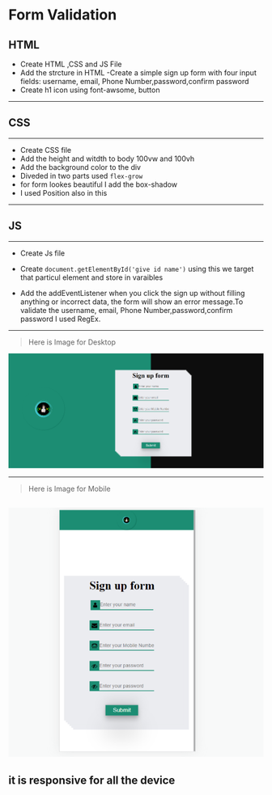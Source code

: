 # Form Validation

## HTML

- Create HTML ,CSS and JS File
- Add the strcture in HTML 
-Create a simple sign up form with four input fields: username, email, Phone Number,password,confirm password
- Create h1 icon using font-awsome, button
---
## CSS 
---
- Create CSS file 
- Add the height and witdth to body 100vw and 100vh 
- Add the background color to the div 
- Diveded in two parts used `flex-grow`
- for form lookes beautiful I add the box-shadow 
- I used Position also in this
---
## JS
---
- Create Js file 
- Create `document.getElementById('give id name')` using this we target that particul element and store in varaibles 

- Add the addEventListener when you click the sign up without filling anything or incorrect data, the form will show an error message.To validate the username, email, Phone Number,password,confirm password I used RegEx.

-----
>Here is Image for Desktop 

![Form Validation](./img/desktop.png)

----

>Here is Image for Mobile 

![Form Validation](./img/mobile.png)
---
## it is responsive for all the device
